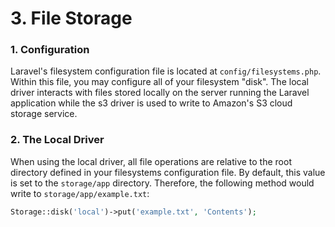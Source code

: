 # 3. File Storage

### 1. Configuration
Laravel's filesystem configuration file is located at `config/filesystems.php`. Within this file, you may configure all of your filesystem "disk". The local driver interacts with files stored locally on the server running the Laravel application while the s3 driver is used to write to Amazon's S3 cloud storage service.

### 2. The Local Driver
When using the local driver, all file operations are relative to the root directory defined in your filesystems configuration file. By default, this value is set to the `storage/app` directory. Therefore, the following method would write to `storage/app/example.txt`:

```php
Storage::disk('local')->put('example.txt', 'Contents');
```

